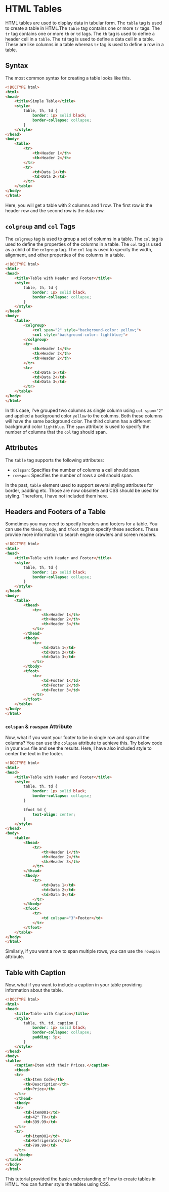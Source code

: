 # HTML Tables

HTML tables are used to display data in tabular form. The `table` tag is used to create a table in HTML.The `table` tag contains one or more `tr` tags. The `tr` tag contains one or more `th` or `td` tags. The `th` tag is used to define a header cell in a `table`. The `td` tag is used to define a data cell in a table. These are like columns in a table whereas `tr` tag is used to define a row in a table.

## Syntax

The most common syntax for creating a table looks like this.

```html
<!DOCTYPE html>
<html>
<head>
    <title>Simple Table</title>
    <style>
        table, th, td {
            border: 1px solid black;
            border-collapse: collapse;
        }
    </style>
</head>
<body>
    <table>
        <tr>
            <th>Header 1</th>
            <th>Header 2</th>
        </tr>
        <tr>
            <td>Data 1</td>
            <td>Data 2</td>
        </tr>
    </table>
</body>
</html>
```

Here, you will get a table with 2 columns and 1 row. The first row is the header row and the second row is the data row.

## `colgroup` and `col` Tags

The `colgroup` tag is used to group a set of columns in a table. The `col` tag is used to define the properties of the columns in a table. The `col` tag is used as a child of the `colgroup` tag. The `col` tag is used to specify the width, alignment, and other properties of the columns in a table.

```html
<!DOCTYPE html>
<html>
<head>
    <title>Table with Header and Footer</title>
    <style>
        table, th, td {
            border: 1px solid black;
            border-collapse: collapse;
        }
    </style>
</head>
<body>
    <table>
        <colgroup>
            <col span="2" style="background-color: yellow;">
            <col style="background-color: lightblue;">
        </colgroup>
        <tr>
            <th>Header 1</th>
            <th>Header 2</th>
            <th>Header 2</th>
        </tr>
        <tr>
            <td>Data 1</td>
            <td>Data 2</td>
            <td>Data 3</td>
        </tr>
    </table>
</body>
</html>
```

In this case, I've grouped two columns as single column using `col span="2"` and applied a background color `yellow` to the columns. Both these columns will have the same background color. The third column has a different background color `lightblue`. The `span` attribute is used to specify the number of columns that the `col` tag should span.

## Attributes

The `table` tag supports the following attributes:

- `colspan`: Specifies the number of columns a cell should span.
- `rowspan`: Specifies the number of rows a cell should span.

In the past, `table` element used to support several styling attributes for border, padding etc. Those are now obsolete and CSS should be used for styling. Therefore, I have not included them here.

## Headers and Footers of a Table

Sometimes you may need to specify headers and footers for a table. You can use the `thead`, `tbody`, and `tfoot` tags to specify these sections. These provide more information to search engine crawlers and screen readers.

```html
<!DOCTYPE html>
<html>
<head>
    <title>Table with Header and Footer</title>
    <style>
        table, th, td {
            border: 1px solid black;
            border-collapse: collapse;
        }
    </style>
</head>
<body>
    <table>
        <thead>
            <tr>
                <th>Header 1</th>
                <th>Header 2</th>
                <th>Header 3</th>
            </tr>
        </thead>
        <tbody>
            <tr>
                <td>Data 1</td>
                <td>Data 2</td>
                <td>Data 3</td>
            </tr>
        </tbody>
        <tfoot>
            <tr>
                <td>Footer 1</td>
                <td>Footer 2</td>
                <td>Footer 3</td>
            </tr>
        </tfoot>
    </table>
</body>
</html>
```

### `colspan` & `rowspan` Attribute

Now, what if you want your footer to be in single row and span all the columns? You can use the `colspan` attribute to achieve this. Try below code in your `html` file and see the results. Here, I have also included style to center the text in the footer.

```html
<!DOCTYPE html>
<html>
<head>
    <title>Table with Header and Footer</title>
    <style>
        table, th, td {
            border: 1px solid black;
            border-collapse: collapse;
        }

        tfoot td {
            text-align: center;
        }
    </style>
</head>
<body>
    <table>
        <thead>
            <tr>
                <th>Header 1</th>
                <th>Header 2</th>
                <th>Header 3</th>
            </tr>
        </thead>
        <tbody>
            <tr>
                <td>Data 1</td>
                <td>Data 2</td>
                <td>Data 3</td>
            </tr>
        </tbody>
        <tfoot>
            <tr>
                <td colspan="3">Footer</td>
            </tr>
        </tfoot>
    </table>
</body>
</html>
```

Similarly, if you want a row to span multiple rows, you can use the `rowspan` attribute.

## Table with Caption

Now, what if you want to include a caption in your table providing information about the table.

```html
<!DOCTYPE html>
<html>
<head>
    <title>Table with Caption</title>
    <style>
        table, th, td, caption {
            border: 1px solid black;
            border-collapse: collapse;
            padding: 5px;
        }
    </style>
</head>
<body>
<table>
    <caption>Item with their Prices.</caption>
    <thead>
    <tr>
        <th>Item Code</th>
        <th>Description</th>
        <th>Price</th>
    </tr>
    </thead>
    <tbody>
    <tr>
        <td>item001</td>
        <td>42" TV</td>
        <td>399.99</td>
    </tr>
    <tr>
        <td>item002</td>
        <td>Refrigerator</td>
        <td>799.99</td>
    </tr>
    </tbody>
</table>
</body>
</html>
```

This tutorial provided the basic understanding of how to create tables in HTML. You can further style the tables using CSS.